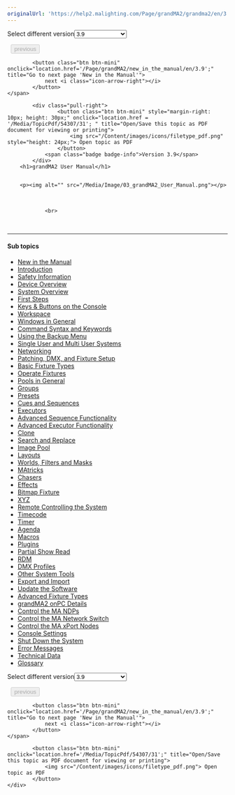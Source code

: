 ```yaml
---
originalUrl: 'https://help2.malighting.com/Page/grandMA2/grandma2/en/3.9'
---
```


<div class="topic-navigation">

<div class="pull-right">
	<span class="pull-left">


<div class="pull-left">
<form action="/Topic/SetCurrentVersionNumber" class="form-inline" id="frmTagSelector" method="post">	<span class="form-mini">
		<div class="input-prepend"><span class="add-on">Select different version</span><select autocomplete="off" id="versionNumberId" name="versionNumberId" onchange="$(this).closest('#frmTagSelector').submit();" style="width: 120px;"><option value="">- latest -</option>
<option value="6">3.3</option>
<option value="14">3.4</option>
<option value="18">3.5</option>
<option value="21">3.6</option>
<option value="23">3.7</option>
<option value="27">3.8</option>
<option selected="selected" value="31">3.9</option>
</select></div>
		<input data-val="true" data-val-number="The field Int32 must be a number." data-val-required="The Int32 field is required." id="ProductId" name="ProductId" type="hidden" value="11">
		<input id="CurrentGuid" name="CurrentGuid" type="hidden" value="98e2068c-bd34-4203-aacf-100007185668">
	</span>
</form></div>&nbsp;	</span>
	<span class="pull-right" style="white-space: nowrap;">
			<button class="btn btn-mini" disabled="disabled">
				<i class="icon-arrow-left"></i> previous
			</button>

			<button class="btn btn-mini" onclick="location.href='/Page/grandMA2/new_in_the_manual/en/3.9';" title="Go to next page 'New in the Manual'">
				next <i class="icon-arrow-right"></i> 
			</button>
	</span>
</div>
<div class="clear-fix" style="margin-bottom: 10px"></div>
</div>

		
			<div class="pull-right">
					<button class="btn btn-mini" style="margin-right: 10px; height: 30px;" onclick="location.href = '/Media/TopicPdf/54307/31'; " title="Open/Save this topic as PDF document for viewing or printing">
						<img src="/Content/images/icons/filetype_pdf.png" style="height: 24px;"> Open topic as PDF
					</button>
				<span class="badge badge-info">Version 3.9</span>
			</div>
		<h1>grandMA2 User Manual</h1>


		<p><img alt="" src="/Media/Image/03_grandMA2_User_Manual.png"></p>

<p>&nbsp;</p>


				<br>
<div class="topic-navigation">
	<br>
	<hr>
	<h4>Sub topics</h4>
	<ul>
				<li><a href="/Page/grandMA2/new_in_the_manual/en/3.9">New in the Manual</a></li>
				<li><a href="/Page/grandMA2/Introduction/en/3.9">Introduction</a></li>
				<li><a href="/Page/grandMA2/safety_information/en/3.9">Safety Information</a></li>
				<li><a href="/Page/grandMA2/device_overview/en/3.9">Device Overview</a></li>
				<li><a href="/Page/grandMA2/so_system_overview/en/3.9">System Overview</a></li>
				<li><a href="/Page/grandMA2/first_steps/en/3.9">First Steps</a></li>
				<li><a href="/Page/grandMA2/keys_and_buttons_on_the_console/en/3.9">Keys &amp; Buttons on the Console</a></li>
				<li><a href="/Page/grandMA2/workspace/en/3.9">Workspace</a></li>
				<li><a href="/Page/grandMA2/windows/en/3.9">Windows in General</a></li>
				<li><a href="/Page/grandMA2/command_syntax_and_keywords/en/3.9">Command Syntax and Keywords</a></li>
				<li><a href="/Page/grandMA2/backup_menu/en/3.9">Using the Backup Menu</a></li>
				<li><a href="/Page/grandMA2/single_multi_systems/en/3.9">Single User and Multi User Systems</a></li>
				<li><a href="/Page/grandMA2/network/en/3.9">Networking</a></li>
				<li><a href="/Page/grandMA2/patch/en/3.9">Patching, DMX, and Fixture Setup</a></li>
				<li><a href="/Page/grandMA2/basic_fixture/en/3.9">Basic Fixture Types</a></li>
				<li><a href="/Page/grandMA2/operate_fixtures/en/3.9">Operate Fixtures</a></li>
				<li><a href="/Page/grandMA2/pools/en/3.9">Pools in General</a></li>
				<li><a href="/Page/grandMA2/groups/en/3.9">Groups</a></li>
				<li><a href="/Page/grandMA2/presets/en/3.9">Presets</a></li>
				<li><a href="/Page/grandMA2/cues_and_sequences/en/3.9">Cues and Sequences</a></li>
				<li><a href="/Page/grandMA2/exec/en/3.9">Executors</a></li>
				<li><a href="/Page/grandMA2/adv_seq/en/3.9">Advanced Sequence Functionality</a></li>
				<li><a href="/Page/grandMA2/adv_exec/en/3.9">Advanced Executor Functionality</a></li>
				<li><a href="/Page/grandMA2/clone/en/3.9">Clone</a></li>
				<li><a href="/Page/grandMA2/search_replace/en/3.9">Search and Replace</a></li>
				<li><a href="/Page/grandMA2/image/en/3.9">Image Pool</a></li>
				<li><a href="/Page/grandMA2/layouts/en/3.9">Layouts</a></li>
				<li><a href="/Page/grandMA2/wfm_world_filter_mask/en/3.9">Worlds, Filters and Masks</a></li>
				<li><a href="/Page/grandMA2/matricks/en/3.9">MAtricks</a></li>
				<li><a href="/Page/grandMA2/chaser/en/3.9">Chasers</a></li>
				<li><a href="/Page/grandMA2/effects/en/3.9">Effects</a></li>
				<li><a href="/Page/grandMA2/bitmapfixture/en/3.9">Bitmap Fixture</a></li>
				<li><a href="/Page/grandMA2/xyz/en/3.9">XYZ</a></li>
				<li><a href="/Page/grandMA2/remote_control/en/3.9">Remote Controlling the System</a></li>
				<li><a href="/Page/grandMA2/timecode/en/3.9">Timecode</a></li>
				<li><a href="/Page/grandMA2/timer/en/3.9">Timer</a></li>
				<li><a href="/Page/grandMA2/agenda/en/3.9">Agenda</a></li>
				<li><a href="/Page/grandMA2/macro/en/3.9">Macros</a></li>
				<li><a href="/Page/grandMA2/plugins/en/3.9">Plugins</a></li>
				<li><a href="/Page/grandMA2/psr/en/3.9">Partial Show Read</a></li>
				<li><a href="/Page/grandMA2/rdm/en/3.9">RDM</a></li>
				<li><a href="/Page/grandMA2/dmx_profiles/en/3.9">DMX Profiles</a></li>
				<li><a href="/Page/grandMA2/ost/en/3.9">Other System Tools</a></li>
				<li><a href="/Page/grandMA2/export_and_import/en/3.9">Export and Import</a></li>
				<li><a href="/Page/grandMA2/update/en/3.9">Update the Software</a></li>
				<li><a href="/Page/grandMA2/advanced_fixture_types/en/3.9">Advanced Fixture Types</a></li>
				<li><a href="/Page/grandMA2/onpc_details/en/3.9">grandMA2 onPC Details</a></li>
				<li><a href="/Page/grandMA2/control_ma_ndp/en/3.9">Control the MA NDPs</a></li>
				<li><a href="/Page/grandMA2/control_ma_switch/en/3.9">Control the MA Network Switch</a></li>
				<li><a href="/Page/grandMA2/control_ma_xport_node/en/3.9">Control the MA xPort Nodes</a></li>
				<li><a href="/Page/grandMA2/console_settings/en/3.9">Console Settings</a></li>
				<li><a href="/Page/grandMA2/shut_down_the_system/en/3.9">Shut Down the System</a></li>
				<li><a href="/Page/grandMA2/error_messages/en/3.9">Error Messages</a></li>
				<li><a href="/Page/grandMA2/technical_data/en/3.9">Technical Data</a></li>
				<li><a href="/Page/grandMA2/glossary/en/3.9">Glossary</a></li>
	</ul>

<div class="pull-right">
	<span class="pull-left">


<div class="pull-left">
<form action="/Topic/SetCurrentVersionNumber" class="form-inline" id="frmTagSelector" method="post">	<span class="form-mini">
		<div class="input-prepend"><span class="add-on">Select different version</span><select autocomplete="off" id="versionNumberId" name="versionNumberId" onchange="$(this).closest('#frmTagSelector').submit();" style="width: 120px;"><option value="">- latest -</option>
<option value="6">3.3</option>
<option value="14">3.4</option>
<option value="18">3.5</option>
<option value="21">3.6</option>
<option value="23">3.7</option>
<option value="27">3.8</option>
<option selected="selected" value="31">3.9</option>
</select></div>
		<input data-val="true" data-val-number="The field Int32 must be a number." data-val-required="The Int32 field is required." id="ProductId" name="ProductId" type="hidden" value="11">
		<input id="CurrentGuid" name="CurrentGuid" type="hidden" value="98e2068c-bd34-4203-aacf-100007185668">
	</span>
</form></div>&nbsp;	</span>
	<span class="pull-right" style="white-space: nowrap;">
			<button class="btn btn-mini" disabled="disabled">
				<i class="icon-arrow-left"></i> previous
			</button>

			<button class="btn btn-mini" onclick="location.href='/Page/grandMA2/new_in_the_manual/en/3.9';" title="Go to next page 'New in the Manual'">
				next <i class="icon-arrow-right"></i> 
			</button>
	</span>
</div>
	<div class="clear-fix"></div>
	<div class="pull-right">
	
			<button class="btn btn-mini" onclick="location.href='/Media/TopicPdf/54307/31';" title="Open/Save this topic as PDF document for viewing or printing">
				<img src="/Content/images/icons/filetype_pdf.png"> Open topic as PDF
			</button>
	</div>
<div class="clear-fix" style="margin-bottom: 10px"></div>
</div>

	
